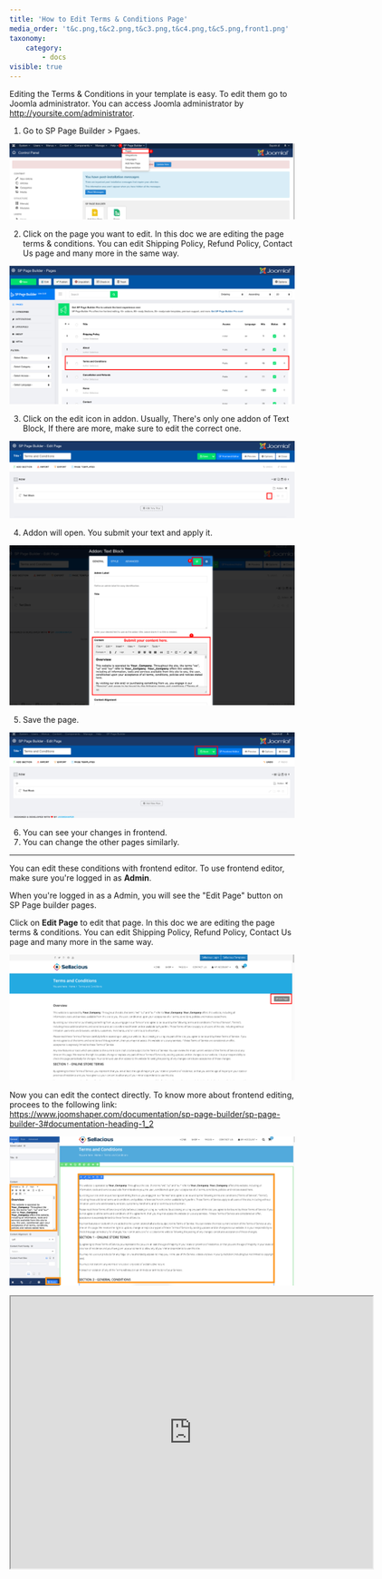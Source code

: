 ```yaml
---
title: 'How to Edit Terms & Conditions Page'
media_order: 't&c.png,t&c2.png,t&c3.png,t&c4.png,t&c5.png,front1.png'
taxonomy:
    category:
        - docs
visible: true
---
```


Editing the Terms & Conditions in your template is easy. To edit them go to Joomla administrator. You can access Joomla administrator by http://yoursite.com/administrator.  

1. Go to SP Page Builder > Pgaes.  

![](t&c.png)

2. Click on the page you want to edit. In this doc we are editing the page terms & conditions. You can edit Shipping Policy, Refund Policy, Contact Us page and many more in the same way.  

![](t&c2.png)

3. Click on the edit icon in addon. Usually, There's only one addon of Text Block, If there are more, make sure to edit the correct one.  

![](t&c3.png)

4. Addon will open. You submit your text and apply it.  

![](t&c4.png)

5. Save the page.

![](t&c5.png)

6. You can see your changes in frontend.  
7. You can change the other pages similarly.

---

You can edit these conditions with frontend editor. To use frontend editor, make sure you're logged in as **Admin**.  

When you're logged in as a Admin, you will see the "Edit Page" button on SP Page builder pages.  

Click on **Edit Page** to edit that page. In this doc we are editing the page terms & conditions. You can edit Shipping Policy, Refund Policy, Contact Us page and many more in the same way.  

![](front1.png)

Now you can edit the contect directly. To know more about frontend editing, procees to the following link: https://www.joomshaper.com/documentation/sp-page-builder/sp-page-builder-3#documentation-heading-1_2  

![](front2.jpeg)

<iframe src="https://drive.google.com/file/d/1v2B9fb0TBgsZOiO_DAbYPDOrejj9JLqz/preview" width="640" height="480"></iframe>